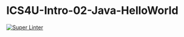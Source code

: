 # ICS4U-Intro-02-Java-HelloWorld
[![Super Linter](https://github.com/<HunterConnolly>/<ICS4U-Intro-02-Java-HelloWorld>/workflows/Mr%20Coxall's%20Super%20Linter/badge.svg)](https://github.com/<OWNER>/<REPOSITORY>/actions/)
